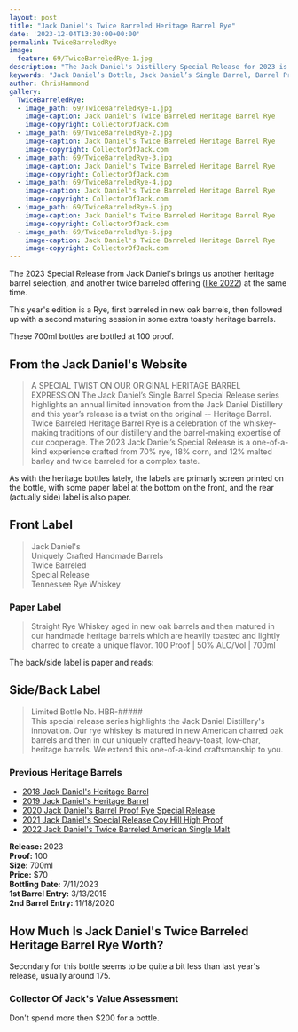 ```yaml
---
layout: post
title: "Jack Daniel's Twice Barreled Heritage Barrel Rye"
date: '2023-12-04T13:30:00+00:00'
permalink: TwiceBarreledRye
image:
  feature: 69/TwiceBarreledRye-1.jpg
description: "The Jack Daniel's Distillery Special Release for 2023 is a Twice Barreled Heritage Barrel Rye, featuring Straight Rye Whiskey aged in new oak barrels and then matured in our handmade heritage barrels which are heavily toasted and lightly charred to create a unique flavor."
keywords: "Jack Daniel’s Bottle, Jack Daniel’s Single Barrel, Barrel Proof, Rye, Barrel Proof Rye"
author: ChrisHammond
gallery:
  TwiceBarreledRye:
  - image_path: 69/TwiceBarreledRye-1.jpg
    image-caption: Jack Daniel's Twice Barreled Heritage Barrel Rye
    image-copyright: CollectorOfJack.com
  - image_path: 69/TwiceBarreledRye-2.jpg
    image-caption: Jack Daniel's Twice Barreled Heritage Barrel Rye
    image-copyright: CollectorOfJack.com
  - image_path: 69/TwiceBarreledRye-3.jpg
    image-caption: Jack Daniel's Twice Barreled Heritage Barrel Rye
    image-copyright: CollectorOfJack.com
  - image_path: 69/TwiceBarreledRye-4.jpg
    image-caption: Jack Daniel's Twice Barreled Heritage Barrel Rye
    image-copyright: CollectorOfJack.com
  - image_path: 69/TwiceBarreledRye-5.jpg
    image-caption: Jack Daniel's Twice Barreled Heritage Barrel Rye
    image-copyright: CollectorOfJack.com
  - image_path: 69/TwiceBarreledRye-6.jpg
    image-caption: Jack Daniel's Twice Barreled Heritage Barrel Rye
    image-copyright: CollectorOfJack.com
---
```

The 2023 Special Release from Jack Daniel's brings us another heritage barrel selection, and another twice barreled offering ([like 2022](https://collectorofjack.com/TwiceBarreledAmericanMalt)) at the same time. 

This year's edition is a Rye, first barreled in new oak barrels, then followed up with a second maturing session in some extra toasty heritage barrels. 

These 700ml bottles are bottled at 100 proof. 

## From the Jack Daniel's Website
> A SPECIAL TWIST ON OUR ORIGINAL HERITAGE BARREL EXPRESSION
> The Jack Daniel’s Single Barrel Special Release series highlights an annual limited innovation from the Jack Daniel Distillery and this year’s release is a twist on the original -- Heritage Barrel. Twice Barreled Heritage Barrel Rye is a celebration of the whiskey-making traditions of our distillery and the barrel-making expertise of our cooperage. The 2023 Jack Daniel’s Special Release is a one-of-a-kind experience crafted from 70% rye, 18% corn, and 12% malted barley and twice barreled for a complex taste.


As with the heritage bottles lately, the labels are primarly screen printed on the bottle, with some paper label at the bottom on the front, and the rear (actually side) label is also paper.

## Front Label
> Jack Daniel's  
> Uniquely Crafted Handmade Barrels  
> Twice Barreled  
> Special Release  
> Tennessee Rye Whiskey  
### Paper Label
> Straight Rye Whiskey aged in new oak barrels and then matured in our handmade heritage barrels which are heavily toasted and lightly charred to create a unique flavor.
> 100 Proof | 50% ALC/Vol | 700ml 

The back/side label is paper and reads:

## Side/Back Label
> Limited Bottle No. HBR-#####  
> This special release series highlights the Jack Daniel Distillery's innovation. Our rye whiskey is matured in new American charred oak barrels and then in our uniquely crafted heavy-toast, low-char, heritage barrels. We extend this one-of-a-kind craftsmanship to you.  


### Previous Heritage Barrels  
- [2018 Jack Daniel's Heritage Barrel](/HeritageBarrel)  
- [2019 Jack Daniel's Heritage Barrel](/HeritageBarrel2019)  
- [2020 Jack Daniel's Barrel Proof Rye Special Release](/2020SpecialRelease)  
- [2021 Jack Daniel's Special Release Coy Hill High Proof](/JackDanielsSpecialReleaseCoyHillHighProof)  
- [2022 Jack Daniel's Twice Barreled American Single Malt](/TwiceBarreledAmericanMalt)


**Release:** 2023  
**Proof:** 100  
**Size:** 700ml  
**Price:** $70  
**Bottling Date:** 7/11/2023  
**1st Barrel Entry:** 3/13/2015  
**2nd Barrel Entry:** 11/18/2020   

## How Much Is Jack Daniel's Twice Barreled Heritage Barrel Rye Worth?
Secondary for this bottle seems to be quite a bit less than last year's release, usually around 175. 

### Collector Of Jack's Value Assessment
Don't spend more then $200 for a bottle. 
